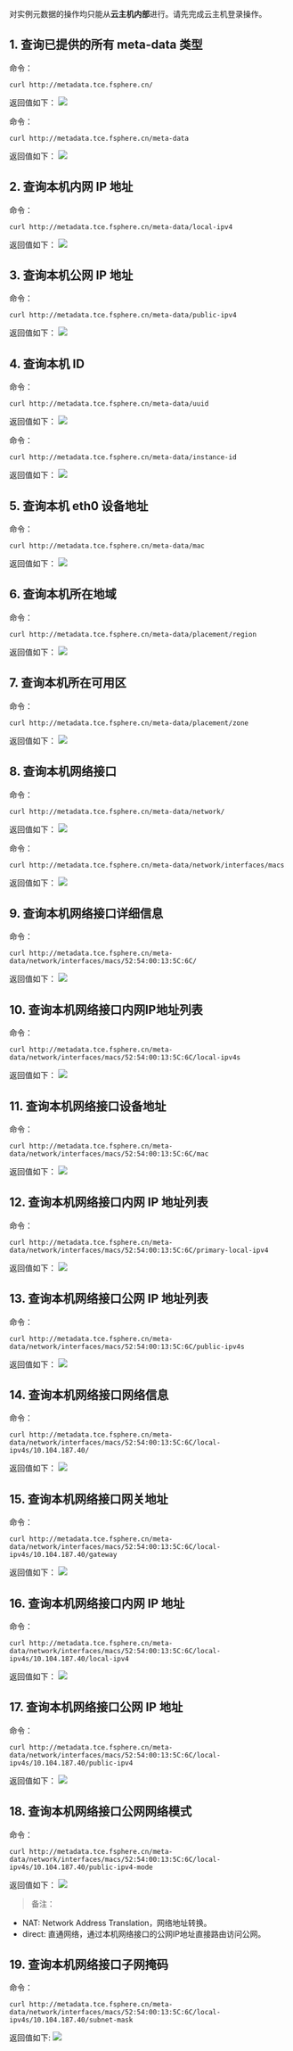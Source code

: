 对实例元数据的操作均只能从**云主机内部**进行。请先完成云主机登录操作。

## 1. 查询已提供的所有 meta-data 类型
命令：
```
curl http://metadata.tce.fsphere.cn/
```
返回值如下：
 ![](https://mc.qcloudimg.com/static/img/16ca44e2a77f6204637d41c58106bae0/1.1.jpg)

命令：
```
curl http://metadata.tce.fsphere.cn/meta-data
```
返回值如下：
 ![](https://mc.qcloudimg.com/static/img/98f7dfb2b963302179d14b380c337908/1.2.jpg)

## 2. 查询本机内网 IP 地址
命令：
```
curl http://metadata.tce.fsphere.cn/meta-data/local-ipv4
```
返回值如下：
 ![](https://mc.qcloudimg.com/static/img/29c8b724f9b0dd013791b76b392b8515/2.jpg)

## 3. 查询本机公网 IP 地址
命令：
```
curl http://metadata.tce.fsphere.cn/meta-data/public-ipv4
```
返回值如下：
 ![](https://mc.qcloudimg.com/static/img/479e61f940d534c3a8a3c47ab51e40d1/3.jpg)

## 4. 查询本机 ID
命令：
```
curl http://metadata.tce.fsphere.cn/meta-data/uuid
```
返回值如下：
 ![](https://mc.qcloudimg.com/static/img/ab13becde6cecd9aa20ecaadf1531b51/4.1.jpg)

命令：
```
curl http://metadata.tce.fsphere.cn/meta-data/instance-id
```
返回值如下：
 ![](https://mc.qcloudimg.com/static/img/f97d021073490943bedb3b1b7bc592a3/4.2.jpg)

## 5. 查询本机 eth0 设备地址
命令：
```
curl http://metadata.tce.fsphere.cn/meta-data/mac
```
返回值如下：
 ![](https://mc.qcloudimg.com/static/img/18a9525df29eba8a14e996cfae870171/5.jpg)

## 6. 查询本机所在地域
命令：
```
curl http://metadata.tce.fsphere.cn/meta-data/placement/region
```
返回值如下：
 ![](https://mc.qcloudimg.com/static/img/6dffc561829ea2bfdb911f1642d8f27b/6.jpg)

## 7. 查询本机所在可用区
命令：
```
curl http://metadata.tce.fsphere.cn/meta-data/placement/zone
```
返回值如下：
 ![](https://mc.qcloudimg.com/static/img/50ff964c9ced130937b4da50f3d3be80/7.jpg)

## 8. 查询本机网络接口
命令：
```
curl http://metadata.tce.fsphere.cn/meta-data/network/
```
返回值如下：
 ![](https://mc.qcloudimg.com/static/img/ca12b20583f602d75a541d1a43452c2d/8.1.jpg)

命令：
```
curl http://metadata.tce.fsphere.cn/meta-data/network/interfaces/macs
```
返回值如下：
 ![](https://mc.qcloudimg.com/static/img/ced32a2fee5e5282cd038d4034fb11a0/8.2.jpg)

## 9. 查询本机网络接口详细信息
命令：
```
curl http://metadata.tce.fsphere.cn/meta-data/network/interfaces/macs/52:54:00:13:5C:6C/
```
返回值如下：
 ![](https://mc.qcloudimg.com/static/img/4ee3cd5e1bcba00e846282aab4e352a0/9.jpg)

## 10. 查询本机网络接口内网IP地址列表
命令：
```
curl http://metadata.tce.fsphere.cn/meta-data/network/interfaces/macs/52:54:00:13:5C:6C/local-ipv4s
```
返回值如下：
 ![](https://mc.qcloudimg.com/static/img/8a7e0b0e41a65b683f2f530131a45d07/10.jpg)

## 11. 查询本机网络接口设备地址
命令：
```
curl http://metadata.tce.fsphere.cn/meta-data/network/interfaces/macs/52:54:00:13:5C:6C/mac
```
返回值如下：
 ![](https://mc.qcloudimg.com/static/img/0627af2fbc1aada52f5821f92d200f44/11.jpg)

## 12. 查询本机网络接口内网 IP 地址列表
命令：
```
curl http://metadata.tce.fsphere.cn/meta-data/network/interfaces/macs/52:54:00:13:5C:6C/primary-local-ipv4
```
返回值如下：
![](https://mc.qcloudimg.com/static/img/5458ecf47ec14ba9151e95d7eaa2efd4/12.jpg)

## 13. 查询本机网络接口公网 IP 地址列表
命令：
```
curl http://metadata.tce.fsphere.cn/meta-data/network/interfaces/macs/52:54:00:13:5C:6C/public-ipv4s
```
返回值如下：
![](https://mc.qcloudimg.com/static/img/19fa044afd25b8714b38312c7b3eef6c/13.jpg)

## 14. 查询本机网络接口网络信息
命令：
```
curl http://metadata.tce.fsphere.cn/meta-data/network/interfaces/macs/52:54:00:13:5C:6C/local-ipv4s/10.104.187.40/
```
返回值如下：
 ![](https://mc.qcloudimg.com/static/img/5c0b23aa98661c533b2ee9cfae3a79cd/14.jpg)

## 15. 查询本机网络接口网关地址
命令：
```
curl http://metadata.tce.fsphere.cn/meta-data/network/interfaces/macs/52:54:00:13:5C:6C/local-ipv4s/10.104.187.40/gateway
```
返回值如下：
 ![](https://mc.qcloudimg.com/static/img/d297cd00f025c845111a50ee9874612d/15.jpg)

## 16. 查询本机网络接口内网 IP 地址
命令：
```
curl http://metadata.tce.fsphere.cn/meta-data/network/interfaces/macs/52:54:00:13:5C:6C/local-ipv4s/10.104.187.40/local-ipv4
```
返回值如下：
 ![](https://mc.qcloudimg.com/static/img/24470fccb042eb877763a03100da8a10/16.jpg)

## 17. 查询本机网络接口公网 IP 地址
命令：
```
curl http://metadata.tce.fsphere.cn/meta-data/network/interfaces/macs/52:54:00:13:5C:6C/local-ipv4s/10.104.187.40/public-ipv4
```
返回值如下：
 ![](https://mc.qcloudimg.com/static/img/c0344e7c89ab0643884d8ac2b859711b/17.jpg)

## 18. 查询本机网络接口公网网络模式
命令：
```
curl http://metadata.tce.fsphere.cn/meta-data/network/interfaces/macs/52:54:00:13:5C:6C/local-ipv4s/10.104.187.40/public-ipv4-mode
```
返回值如下：
 ![](https://mc.qcloudimg.com/static/img/115617733703e99602627bb3ce1f32cc/18.jpg)

> 备注：
- NAT: Network Address Translation，网络地址转换。
- direct: 直通网络，通过本机网络接口的公网IP地址直接路由访问公网。

## 19. 查询本机网络接口子网掩码
命令：
```
curl http://metadata.tce.fsphere.cn/meta-data/network/interfaces/macs/52:54:00:13:5C:6C/local-ipv4s/10.104.187.40/subnet-mask
```
返回值如下:
 ![](https://mc.qcloudimg.com/static/img/ca9589a75e2a04859e3004e4b72ee967/19.jpg)




